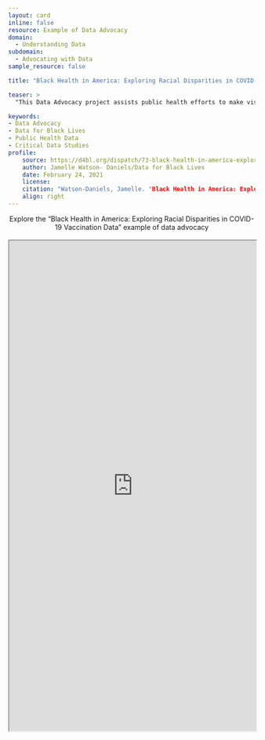 ```yaml
---
layout: card
inline: false
resource: Example of Data Advocacy
domain:
  - Understanding Data
subdomain:
  - Advocating with Data
sample_resource: false

title: "Black Health in America: Exploring Racial Disparities in COVID-19 Vaccination Data"

teaser: >
  "This Data Advocacy project assists public health efforts to make visible existing racial disparities in our healthcare system, specifically in relation to the Covid-19 pandemic. This project asks "Are Black people, who remain overrepresented among COVID-19 deaths, receiving sufficient access to the vaccines?" Data findings presented in a chart help to visualize the gap between how many Black people are dying from COVID-19 and how many are receiving the vaccine."

keywords:
- Data Advocacy
- Data for Black Lives
- Public Health Data
- Critical Data Studies
profile:
    source: https://d4bl.org/dispatch/73-black-health-in-america-exploring-racial-disparities-in-covid-19-vaccination-data
    author: Jamelle Watson- Daniels/Data for Black Lives
    date: February 24, 2021
    license: 
    citation: "Watson-Daniels, Jamelle. "Black Health in America: Exploring Racial Disparities in COVID-19 Vaccination Data." Data for Black Lives. 24 February 2021. https://d4bl.org/dispatch/73-black-health-in-america-exploring-racial-disparities-in-covid-19-vaccination-data."
    align: right
---
```


<div>
  <center>
  <sl-button-group label="Alignment">
  <sl-button href="https://d4bl.org/dispatch/73-black-health-in-america-exploring-racial-disparities-in-covid-19-vaccination-data">Explore the “Black Health in America: Exploring Racial Disparities in COVID-19 Vaccination Data” example of data advocacy</sl-button>
  </sl-button-group>
</center>
</div>

<br>

<iframe width="100%" height="1000" src="https://d4bl.org/dispatch/73-black-health-in-america-exploring-racial-disparities-in-covid-19-vaccination-data" allowfullscreen>iFrame HERE</iframe>


